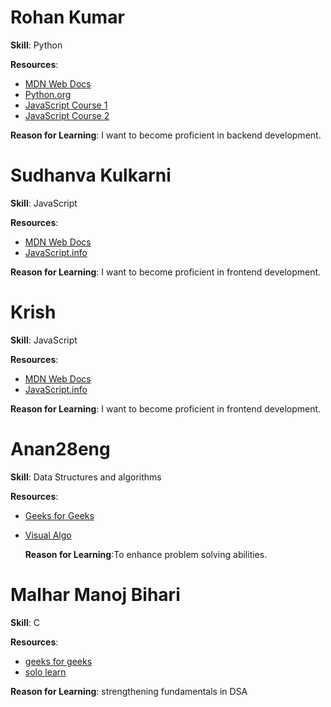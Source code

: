 # Rohan Kumar

**Skill**: Python

**Resources**:
- [MDN Web Docs](https://developer.mozilla.org/en-US/docs/Glossary/Python)
- [Python.org](https://www.python.org/psf-landing/)
- [JavaScript Course 1](https://www.coursera.org/learn/programming-with-javascript)
- [JavaScript Course 2](https://www.coursera.org/specializations/javascript-beginner)

**Reason for Learning**: I want to become proficient in backend development.

# Sudhanva Kulkarni

**Skill**: JavaScript

**Resources**:
- [MDN Web Docs](https://developer.mozilla.org/en-US/docs/Web/JavaScript)
- [JavaScript.info](https://javascript.info/)

**Reason for Learning**: I want to become proficient in frontend development.

# Krish

**Skill**: JavaScript

**Resources**:
- [MDN Web Docs](https://developer.mozilla.org/en-US/docs/Web/JavaScript)
- [JavaScript.info](https://javascript.info/)

**Reason for Learning**: I want to become proficient in frontend development.

# Anan28eng

**Skill**: Data Structures and algorithms

**Resources**:
- [Geeks for Geeks](https://www.geeksforgeeks.org/learn-data-structures-and-algorithms-dsa-tutorial/)
- [Visual Algo](https://visualgo.net/en)

  **Reason for Learning**:To enhance problem solving abilities.
  
# Malhar Manoj Bihari 

**Skill**: C

**Resources**:
- [geeks for geeks](https://www.geeksforgeeks.org/c-programming-language/)
- [solo learn](https://www.sololearn.com/en/learn/courses/c-introduction)

**Reason for Learning**: strengthening fundamentals in DSA
